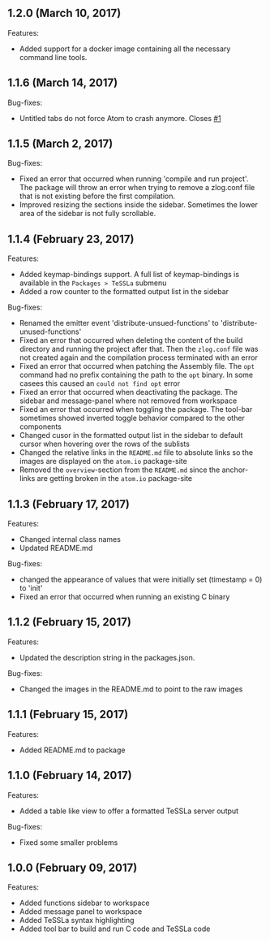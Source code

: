 ## 1.2.0 (March 10, 2017)
Features:
  - Added support for a docker image containing all the necessary command line tools.

## 1.1.6 (March 14, 2017)
Bug-fixes:
  - Untitled tabs do not force Atom to crash anymore. Closes [#1](https://github.com/dmlux/TeSSLa/issues/1)

## 1.1.5 (March 2, 2017)
Bug-fixes:
  - Fixed an error that occurred when running 'compile and run project'. The package will throw an error when trying to remove a zlog.conf file that is not existing before the first compilation.
  - Improved resizing the sections inside the sidebar. Sometimes the lower area of the sidebar is not fully scrollable.

## 1.1.4 (February 23, 2017)
Features:
  - Added keymap-bindings support. A full list of keymap-bindings is available in the `Packages > TeSSLa` submenu
  - Added a row counter to the formatted output list in the sidebar

Bug-fixes:
  - Renamed the emitter event 'distribute-unsued-functions' to 'distribute-unused-functions'
  - Fixed an error that occurred when deleting the content of the build directory and running the project after that. Then the `zlog.conf` file was not created again and the compilation process terminated with an error
  - Fixed an error that occurred when patching the Assembly file. The `opt` command had no prefix containing the path to the `opt` binary. In some casees this caused an `could not find opt` error
  - Fixed an error that occurred when deactivating the package. The sidebar and message-panel where not removed from workspace
  - Fixed an error that occurred when toggling the package. The tool-bar sometimes showed inverted toggle behavior compared to the other components
  - Changed cusor in the formatted output list in the sidebar to default cursor when hovering over the rows of the sublists
  - Changed the relative links in the `README.md` file to absolute links so the images are displayed on the `atom.io` package-site
  - Removed the `overview`-section from the `README.md` since the anchor-links are getting broken in the `atom.io` package-site

## 1.1.3 (February 17, 2017)
Features:
  - Changed internal class names
  - Updated README.md

Bug-fixes:
  - changed the appearance of values that were initially set (timestamp = 0) to 'init'
  - Fixed an error that occurred when running an existing C binary

## 1.1.2 (February 15, 2017)
Features:
  - Updated the description string in the packages.json.

Bug-fixes:
  - Changed the images in the README.md to point to the raw images

## 1.1.1 (February 15, 2017)
Features:
  - Added README.md to package

## 1.1.0 (February 14, 2017)
Features:
  - Added a table like view to offer a formatted TeSSLa server output

Bug-fixes:
  - Fixed some smaller problems

## 1.0.0 (February 09, 2017)
Features:
  - Added functions sidebar to workspace
  - Added message panel to workspace
  - Added TeSSLa syntax highlighting
  - Added tool bar to build and run C code and TeSSLa code
